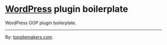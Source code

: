 # [WordPress](http://wordpress.org) plugin boilerplate

WordPress OOP plugin boilerplate.

<hr>

By: [topsitemakers.com](http://www.topsitemakers.com).
